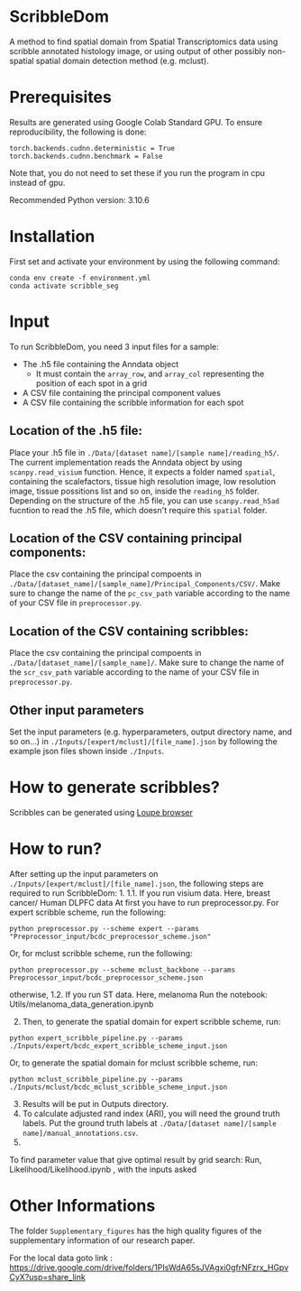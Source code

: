 # ScribbleDom
A method to find spatial domain from Spatial Transcriptomics data using scribble annotated histology image, or using 
output of other possibly non-spatial spatial domain detection method (e.g. mclust).

# Prerequisites
Results are generated using Google Colab Standard GPU. To ensure reproducibility, the following is done:
```
torch.backends.cudnn.deterministic = True
torch.backends.cudnn.benchmark = False
```
Note that, you do not need to set these if you run the program in cpu instead of gpu.

Recommended Python version: 3.10.6

# Installation
First set and activate your environment by using the following command:
```
conda env create -f environment.yml
conda activate scribble_seg
```

# Input
To run ScribbleDom, you need 3 input files for a sample:
 - The .h5 file containing the Anndata object
    - It must contain the ```array_row```, and ```array_col``` representing the position of each spot in a grid
 - A CSV file containing the principal component values
 - A CSV file containing the scribble information for each spot

## Location of the .h5 file:
Place your .h5 file in ```./Data/[dataset name]/[sample name]/reading_h5/```. The current implementation reads the Anndata object
by using ```scanpy.read_visium``` function. Hence, it expects a folder named ```spatial```, containing the scalefactors, tissue high 
resolution image, low resolution image, tissue possitions list and so on, inside the ```reading_h5``` folder. Depending on the 
structure of the .h5 file, you can use ```scanpy.read_h5ad``` fucntion to read the .h5 file, which doesn't require this ```spatial``` folder.

## Location of the CSV containing principal components:
Place the csv containing the principal compoents in ```./Data/[dataset_name]/[sample_name]/Principal_Components/CSV/```.
Make sure to change the name of the ```pc_csv_path``` variable according to the name of your CSV file in ```preprocessor.py```.

## Location of the CSV containing scribbles:
Place the csv containing the principal compoents in ```./Data/[dataset_name]/[sample_name]/```.
Make sure to change the name of the ```scr_csv_path``` variable according to the name of your CSV file in ```preprocessor.py```.

## Other input parameters
Set the input parameters (e.g. hyperparameters, output directory name, and so on...) in ```./Inputs/[expert/mclust]/[file_name].json``` by following the example json files shown inside ```./Inputs```.

# How to generate scribbles?
Scribbles can be generated using [Loupe browser](https://support.10xgenomics.com/single-cell-gene-expression/software/visualization/latest/what-is-loupe-cell-browser)

# How to run?
After setting up the input parameters on ```./Inputs/[expert/mclust]/[file_name].json```, the following steps are required to run ScribbleDom:
1. 
1.1. If you run visium data. Here, breast cancer/ Human DLPFC data
At first you have to run preprocessor.py. For expert scribble scheme, run the following:
```
python preprocessor.py --scheme expert --params "Preprocessor_input/bcdc_preprocessor_scheme.json"
```
Or, for mclust scribble scheme, run the following:
```
python preprocessor.py --scheme mclust_backbone --params Preprocessor_input/bcdc_preprocessor_scheme.json
```
otherwise, 
1.2. If you run ST data. Here, melanoma
Run the notebook: Utils/melanoma_data_generation.ipynb

2. Then, to generate the spatial domain for expert scribble scheme, run:
```
python expert_scribble_pipeline.py --params ./Inputs/expert/bcdc_expert_scribble_scheme_input.json
```
Or, to generate the spatial domain for mclust scribble scheme, run:
```
python mclust_scribble_pipeline.py --params ./Inputs/mclust/bcdc_mclust_scribble_scheme_input.json
```
3. Results will be put in Outputs directory.
4. To calculate adjusted rand index (ARI), you will need the ground truth labels. Put the ground truth labels at ```./Data/[dataset name]/[sample name]/manual_annotations.csv```.
5. 
To find parameter value that give optimal result by grid search: 
Run, Likelihood/Likelihood.ipynb , with the inputs asked

# Other Informations
The folder ```Supplementary_figures``` has the high quality figures of the supplementary information of our research paper.

For the local data goto link : https://drive.google.com/drive/folders/1PIsWdA65sJVAgxi0gfrNFzrx_HGpvCyX?usp=share_link
